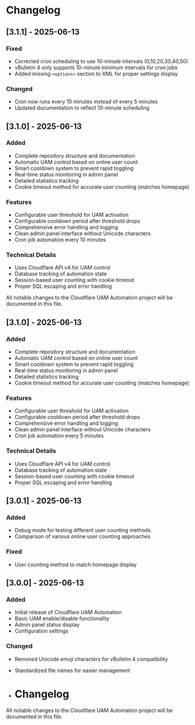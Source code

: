 # Changelog
## [3.1.1] - 2025-06-13

### Fixed
- Corrected cron scheduling to use 10-minute intervals (0,10,20,30,40,50) 
- vBulletin 4 only supports 10-minute minimum intervals for cron jobs
- Added missing `<options>` section to XML for proper settings display

### Changed
- Cron now runs every 10 minutes instead of every 5 minutes
- Updated documentation to reflect 10-minute scheduling

## [3.1.0] - 2025-06-13

### Added
- Complete repository structure and documentation
- Automatic UAM control based on online user count
- Smart cooldown system to prevent rapid toggling
- Real-time status monitoring in admin panel
- Detailed statistics tracking
- Cookie timeout method for accurate user counting (matches homepage)

### Features
- Configurable user threshold for UAM activation
- Configurable cooldown period after threshold drops
- Comprehensive error handling and logging
- Clean admin panel interface without Unicode characters
- Cron job automation every 10 minutes

### Technical Details
- Uses Cloudflare API v4 for UAM control
- Database tracking of automation state
- Session-based user counting with cookie timeout
- Proper SQL escaping and error handling

All notable changes to the Cloudflare UAM Automation project will be documented in this file.

## [3.1.0] - 2025-06-13

### Added
- Complete repository structure and documentation
- Automatic UAM control based on online user count
- Smart cooldown system to prevent rapid toggling
- Real-time status monitoring in admin panel
- Detailed statistics tracking
- Cookie timeout method for accurate user counting (matches homepage)

### Features
- Configurable user threshold for UAM activation
- Configurable cooldown period after threshold drops
- Comprehensive error handling and logging
- Clean admin panel interface without Unicode characters
- Cron job automation every 5 minutes

### Technical Details
- Uses Cloudflare API v4 for UAM control
- Database tracking of automation state
- Session-based user counting with cookie timeout
- Proper SQL escaping and error handling

## [3.0.1] - 2025-06-13

### Added
- Debug mode for testing different user counting methods
- Comparison of various online user counting approaches

### Fixed
- User counting method to match homepage display

## [3.0.0] - 2025-06-13

### Added
- Initial release of Cloudflare UAM Automation
- Basic UAM enable/disable functionality
- Admin panel status display
- Configuration settings

### Changed
- Removed Unicode emoji characters for vBulletin 4 compatibility
- Standardized file names for easier management

- # Changelog

All notable changes to the Cloudflare UAM Automation project will be documented in this file.

